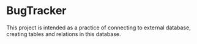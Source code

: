 # BugTracker

This project is intended as a practice of connecting to external database, creating tables and relations in this database. 
